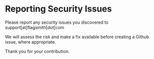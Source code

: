 # Reporting Security Issues

Please report any security issues you discovered to support[at]flagsmith[dot]com

We will assess the risk and make a fix available before creating a Github issue, where appropriate.

Thank you for your contribution.
